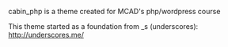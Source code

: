 cabin_php is a theme created for MCAD's php/wordpress course

This theme started as a foundation from _s (underscores): http://underscores.me/